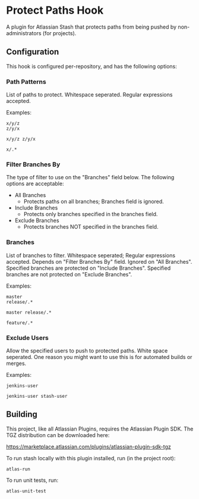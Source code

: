 # Protect Paths Hook

A plugin for Atlassian Stash that protects paths from being pushed by non-administrators (for projects).

## Configuration

This hook is configured per-repository, and has the following options:

### Path Patterns

List of paths to protect. Whitespace seperated.  Regular expressions accepted.

Examples:

```
x/y/z
z/y/x
```

`x/y/z z/y/x`

`x/.*`

### Filter Branches By

The type of filter to use on the "Branches" field below.  The following options are acceptable:

 * All Branches
     * Protects paths on all branches; Branches field is ignored.
 * Include Branches
     * Protects only branches specified in the branches field.
 * Exclude Branches
     * Protects branches NOT specified in the branches field.

### Branches

List of branches to filter. Whitespace seperated; Regular expressions accepted.  Depends on "Filter Branches By" field.
Ignored on "All Branches". Specified branches are protected on "Include Branches". Specified branches are not protected
on "Exclude Branches".

Examples:

```
master
release/.*
```

`master release/.*`

`feature/.*`

### Exclude Users

Allow the specified users to push to protected paths.  White space seperated.  One reason you might want to use this
is for automated builds or merges.

Examples:

`jenkins-user`

`jenkins-user stash-user`

## Building

This project, like all Atlassian Plugins, requires the Atlassian Plugin SDK.  The TGZ distribution can be downloaded
here:

https://marketplace.atlassian.com/plugins/atlassian-plugin-sdk-tgz

To run stash locally with this plugin installed, run (in the project root):

`atlas-run`

To run unit tests, run:

`atlas-unit-test`
